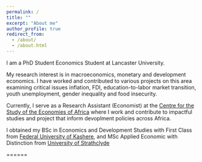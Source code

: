 ```yaml
---
permalink: /
title: ""
excerpt: "About me"
author_profile: true
redirect_from: 
  - /about/
  - /about.html
---
```


I am a PhD Student Economics Student at Lancaster University. 

My research interest is in macroeconomics, monetary and development economics. I have worked and contributed to various projects on this area examining critical issues inflation, FDI, education-to-labor market transition, youth unemployment, gender inequality and food insecurity.

Currently, I serve as a Research Assistant (Economist) at the [Centre for the Study of the Economies of Africa](https://www.cseaafrica.org/) where I work and contribute to impactful studies and project that inform devoplment policies across Africa.

I obtained my BSc in Economics and Development Studies with First Class from [Federal University of Kashere](https://fukashere.edu.ng/), and MSc Applied Economic with Distinction from [University of Strathclyde](https://www.strath.ac.uk/business/economics/)

======
